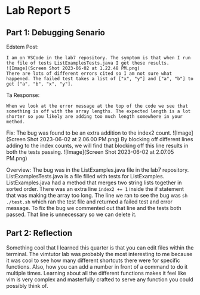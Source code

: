 # Lab Report 5

## Part 1: Debugging Senario
Edstem Post:
```
I am on VSCode in the lab7 repository. The symptom is that when I run the file of tests ListExamplesTests.java I get these results. 
![Image](Screen Shot 2023-06-02 at 1.22.48 PM.png) 
There are lots of different errors cited so I am not sure what happened. The failed test takes a list of ["x", "y"] and ["a", "b"] to get ["a", "b", "x", "y"].
```

Ta Response:
```
When we look at the error message at the top of the code we see that something is off with the array lengths. The expected length is a lot shorter so you likely are adding too much length somewhere in your method.  
```

Fix: 
The bug was found to be an extra addition to the index2 count.
![Image](Screen Shot 2023-06-02 at 2.06.00 PM.png) 
By blocking off different lines adding to the index counts, we will find that blocking off this line results in both the tests passing. 
![Image](Screen Shot 2023-06-02 at 2.07.05 PM.png)

Overview:
The bug was in the ListExamples.java file in the lab7 repository. ListExamplesTests.java is a file filled with tests for ListExamples. 
ListExamples.java had a method that merges two string lists together in sorted order. There was an extra line `index2 += 1` inside the if statement that was making the array too long. The line we ran to see the bug was `sh ./test.sh` which ran the test file and returned a failed test and error message. To fix the bug we commented out that line and the tests both passed. That line is unnecessary so we can delete it. 

## Part 2: Reflection
Something cool that I learned this quarter is that you can edit files within the terminal. The vimtutor lab was probably the most interesting to me because it was cool to see how many different shortcuts there were for specific functions. Also, how you can add a number in front of a command to do it multiple times. Learning about all the different functions makes it feel like vim is very complex and masterfully crafted to serve any function you could possibly think of. 

